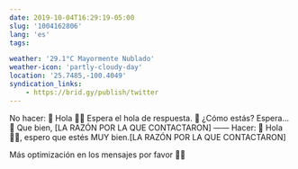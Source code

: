 ```yaml
---
date: 2019-10-04T16:29:19-05:00
slug: '1004162806'
lang: 'es'
tags:

weather: '29.1°C Mayormente Nublado'
weather-icon: 'partly-cloudy-day'
location: '25.7485,-100.4049'
syndication_links:
    - https://brid.gy/publish/twitter
---
```

No hacer:
💬 Hola 👋🏼
Espera el hola de respuesta.
💬 ¿Cómo estás?
Espera...
💬 Que bien, [LA RAZÓN POR LA QUE CONTACTARON] 
——
Hacer:
💬 Hola 👋🏼, espero que estés MUY bien.[LA RAZÓN POR LA QUE CONTACTARON] 

Más optimización en los mensajes por favor 🙏🏼